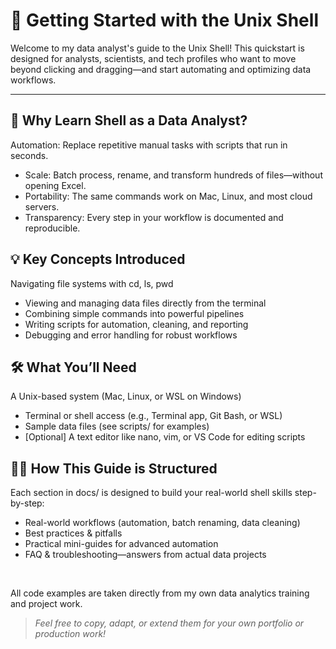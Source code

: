 # 🐚 Getting Started with the Unix Shell
Welcome to my data analyst's guide to the Unix Shell!
This quickstart is designed for analysts, scientists, and tech profiles who want to move beyond clicking and dragging—and start automating and optimizing data workflows.

---

## 🚀 Why Learn Shell as a Data Analyst?
Automation: Replace repetitive manual tasks with scripts that run in seconds.

* Scale: Batch process, rename, and transform hundreds of files—without opening Excel.
* Portability: The same commands work on Mac, Linux, and most cloud servers.
* Transparency: Every step in your workflow is documented and reproducible.

## 💡 Key Concepts Introduced
Navigating file systems with cd, ls, pwd

* Viewing and managing data files directly from the terminal
* Combining simple commands into powerful pipelines
* Writing scripts for automation, cleaning, and reporting
* Debugging and error handling for robust workflows

## 🛠️ What You’ll Need
A Unix-based system (Mac, Linux, or WSL on Windows)

* Terminal or shell access (e.g., Terminal app, Git Bash, or WSL)
* Sample data files (see scripts/ for examples)
* [Optional] A text editor like nano, vim, or VS Code for editing scripts

## 👩‍💻 How This Guide is Structured
Each section in docs/ is designed to build your real-world shell skills step-by-step:

* Real-world workflows (automation, batch renaming, data cleaning)
* Best practices & pitfalls
* Practical mini-guides for advanced automation
* FAQ & troubleshooting—answers from actual data projects

<br>

All code examples are taken directly from my own data analytics training and project work.

> *Feel free to copy, adapt, or extend them for your own portfolio or production work!*

<br>
